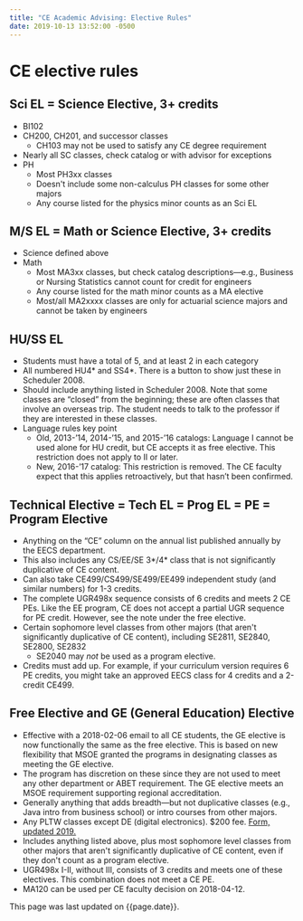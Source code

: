 ```yaml
---
title: "CE Academic Advising: Elective Rules"
date: 2019-10-13 13:52:00 -0500
---
```


# CE elective rules

## Sci EL = Science Elective, 3+ credits
* BI102
* CH200, CH201, and successor classes
  * CH103 may not be used to satisfy any CE degree requirement
* Nearly all SC classes, check catalog or with advisor for exceptions
* PH
  * Most PH3xx classes
  * Doesn't include some non-calculus PH classes for some other majors
  * Any course listed for the physics minor counts as an Sci EL

## M/S EL = Math or Science Elective, 3+ credits
* Science defined above
* Math
  * Most MA3xx classes, but check catalog descriptions&mdash;e.g., Business or Nursing Statistics cannot count for credit for engineers
  * Any course listed for the math minor counts as a MA elective
  * Most/all MA2xxxx classes are only for actuarial science majors and cannot be taken by engineers

## HU/SS EL
* Students must have a total of 5, and at least 2 in each category
* All numbered HU4\* and SS4\*. There is a button to show just these in Scheduler 2008.
* Should include anything listed in Scheduler 2008. Note that some classes are &ldquo;closed&rdquo; from the beginning; these are often classes that involve an overseas trip. The student needs to talk to the professor if they are interested in these classes.
* Language rules key point
  * Old, 2013-&rsquo;14, 2014-&rsquo;15, and 2015-&rsquo;16 catalogs: Language I cannot be used alone for HU credit, but CE accepts it as free elective. This restriction does not apply to II or later.
  * New, 2016-&rsquo;17 catalog: This restriction is removed. The CE faculty expect that this applies retroactively, but that hasn&rsquo;t been confirmed.

## Technical Elective = Tech EL = Prog EL = PE = Program Elective
* Anything on the &ldquo;CE&rdquo; column on the annual list published annually by the EECS department.
* This also includes any CS/EE/SE 3\*/4\* class that is not significantly duplicative of CE content.
* Can also take CE499/CS499/SE499/EE499 independent study (and similar numbers) for 1-3 credits.
* The complete UGR498x sequence consists of 6 credits and meets 2 CE PEs. Like the EE program, CE does not accept a partial UGR sequence for PE credit. However, see the note under the free elective.
* Certain sophomore level classes from other majors (that aren't significantly duplicative of CE content), including SE2811, SE2840, SE2800, SE2832
  * SE2040 may <em>not</em> be used as a program elective.
* Credits must add up. For example, if your curriculum version requires 6 PE credits, you might take an approved EECS class for 4 credits and a 2-credit CE499.

## Free Elective and GE (General Education) Elective
* Effective with a 2018-02-06 email to all CE students, the GE elective is now functionally the same as the free elective. This is based on new flexibility that MSOE granted the programs in designating classes as meeting the GE elective.
* The program has discretion on these since they are not used to meet any other department or ABET requirement. The GE elective meets an MSOE requirement supporting regional accreditation.
* Generally anything that adds breadth&mdash;but not duplicative classes (e.g., Java intro from business school) or intro courses from other majors.
* Any PLTW classes except DE (digital electronics). $200 fee. <a href="https://msoe.s3.amazonaws.com/files/resources/2019-update-pltw-credit-app.pdf">Form, updated 2019.</a>
* Includes anything listed above, plus most sophomore level classes from other majors that aren't significantly duplicative of CE content, even if they don't count as a program elective.
* UGR498x I-II, without III, consists of 3 credits and meets one of these electives. This combination does not meet a CE PE.
* MA120 can be used per CE faculty decision on 2018-04-12.

This page was last updated on {{page.date}}.
